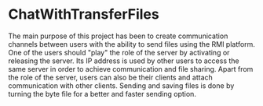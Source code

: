# ChatWithTransferFiles

The main purpose of this project has been to create communication channels between users with the ability to send files using the
RMI platform.
One of the users should "play" the role of the server by activating or releasing the server.
Its IP address is used by other users to access the same server in order to achieve communication and file sharing. 
Apart from the role of the server, users can also be their clients and attach communication with other clients. 
Sending and saving files is done by turning the byte file for a better and faster sending option.
